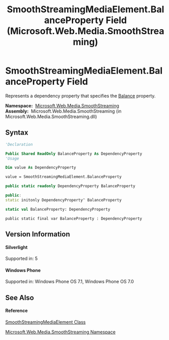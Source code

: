 ﻿---
title: SmoothStreamingMediaElement.BalanceProperty Field (Microsoft.Web.Media.SmoothStreaming)
TOCTitle: BalanceProperty Field
ms:assetid: F:Microsoft.Web.Media.SmoothStreaming.SmoothStreamingMediaElement.BalanceProperty
ms:mtpsurl: https://msdn.microsoft.com/en-us/library/microsoft.web.media.smoothstreaming.smoothstreamingmediaelement.balanceproperty(v=VS.95)
ms:contentKeyID: 46307542
ms.date: 05/31/2012
mtps_version: v=VS.95
f1_keywords:
- Microsoft.Web.Media.SmoothStreaming.SmoothStreamingMediaElement.BalanceProperty
dev_langs:
- CSharp
- JScript
- VB
- FSharp
- c++
api_location:
- Microsoft.Web.Media.SmoothStreaming.dll
api_name:
- Microsoft.Web.Media.SmoothStreaming.SmoothStreamingMediaElement.BalanceProperty
api_type:
- Managed
topic_type:
- apiref
- kbSyntax
product_family_name: VS
ROBOTS: INDEX,FOLLOW
---

# SmoothStreamingMediaElement.BalanceProperty Field

Represents a dependency property that specifies the [Balance](smoothstreamingmediaelement-balance-property-microsoft-web-media-smoothstreaming_1.md) property.

**Namespace:**  [Microsoft.Web.Media.SmoothStreaming](microsoft-web-media-smoothstreaming-namespace_1.md)  
**Assembly:**  Microsoft.Web.Media.SmoothStreaming (in Microsoft.Web.Media.SmoothStreaming.dll)

## Syntax

``` vb
'Declaration

Public Shared ReadOnly BalanceProperty As DependencyProperty
'Usage

Dim value As DependencyProperty

value = SmoothStreamingMediaElement.BalanceProperty
```

``` csharp
public static readonly DependencyProperty BalanceProperty
```

``` c++
public:
static initonly DependencyProperty^ BalanceProperty
```

``` fsharp
static val BalanceProperty: DependencyProperty
```

``` jscript
public static final var BalanceProperty : DependencyProperty
```

## Version Information

#### Silverlight

Supported in: 5  

#### Windows Phone

Supported in: Windows Phone OS 7.1, Windows Phone OS 7.0  

## See Also

#### Reference

[SmoothStreamingMediaElement Class](smoothstreamingmediaelement-class-microsoft-web-media-smoothstreaming_1.md)

[Microsoft.Web.Media.SmoothStreaming Namespace](microsoft-web-media-smoothstreaming-namespace_1.md)

